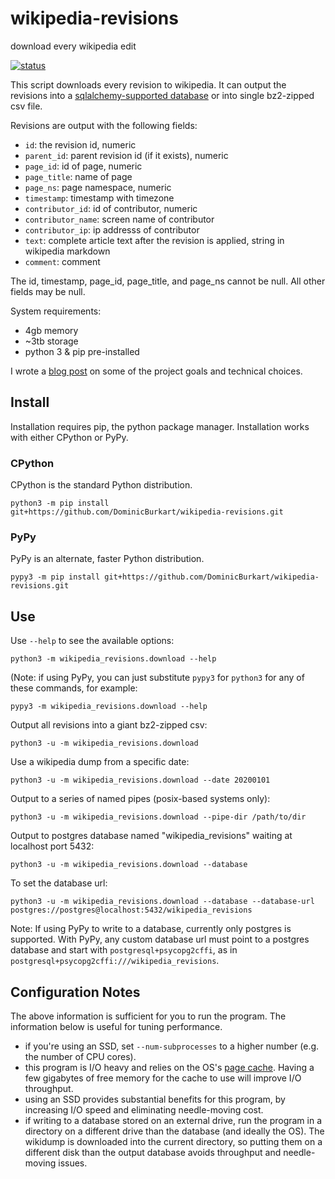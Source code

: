 # wikipedia-revisions
download every wikipedia edit

[![status](https://github.com/DominicBurkart/wikipedia-revisions/workflows/Python%20application/badge.svg)](https://github.com/DominicBurkart/wikipedia-revisions/actions?query=is%3Acompleted+branch%3Amaster)


This script downloads every revision to wikipedia. It can output the revisions into a [sqlalchemy-supported database](https://docs.sqlalchemy.org/en/13/dialects/) or into single bz2-zipped csv file.

Revisions are output with the following fields:
- `id`: the revision id, numeric
- `parent_id`: parent revision id (if it exists), numeric
- `page_id`: id of page, numeric
- `page_title`: name of page
- `page_ns`: page namespace, numeric
- `timestamp`: timestamp with timezone
- `contributor_id`: id of contributor, numeric
- `contributor_name`: screen name of contributor
- `contributor_ip`: ip addresss of contributor
- `text`: complete article text after the revision is applied, string in wikipedia markdown
- `comment`: comment

The id, timestamp, page_id, page_title, and page_ns cannot be null. All other fields may be null.

System requirements:
- 4gb memory
- ~3tb storage
- python 3 & pip pre-installed

I wrote a [blog post](https://dominicburkart.com/blog/2020/big_data_and_small_computers.html) on some of the project 
goals and technical choices.

## Install

Installation requires pip, the python package manager. Installation 
works with either CPython or PyPy.

### CPython

CPython is the standard Python distribution.

```shell
python3 -m pip install git+https://github.com/DominicBurkart/wikipedia-revisions.git
```

### PyPy

PyPy is an alternate, faster Python distribution.

```shell
pypy3 -m pip install git+https://github.com/DominicBurkart/wikipedia-revisions.git
```

## Use

Use `--help` to see the available options:
```shell
python3 -m wikipedia_revisions.download --help
```

(Note: if using PyPy, you can just substitute `pypy3` for `python3` 
for any of these commands, for example:
```shell
pypy3 -m wikipedia_revisions.download --help
```

Output all revisions into a giant bz2-zipped csv:
```shell 
python3 -u -m wikipedia_revisions.download
```

Use a wikipedia dump from a specific date:
```shell
python3 -u -m wikipedia_revisions.download --date 20200101
```

Output to a series of named pipes (posix-based systems only):
```shell
python3 -u -m wikipedia_revisions.download --pipe-dir /path/to/dir
```

Output to postgres database named "wikipedia_revisions" waiting at localhost port 5432:
```shell
python3 -u -m wikipedia_revisions.download --database
```

To set the database url:
```shell
python3 -u -m wikipedia_revisions.download --database --database-url postgres://postgres@localhost:5432/wikipedia_revisions
```

Note: If using PyPy to write to a database, currently only postgres is 
supported. With PyPy, any custom database url must point to a postgres 
database and start with `postgresql+psycopg2cffi`, as in 
`postgresql+psycopg2cffi:///wikipedia_revisions`.

## Configuration Notes
The above information is sufficient for you to run the program. The information below is useful for tuning performance.

- if you're using an SSD, set `--num-subprocesses` to a higher number (e.g. the number of CPU cores).
- this program is I/O heavy and relies on the OS's [page cache](https://en.wikipedia.org/wiki/Page_cache). Having a few gigabytes of free memory for the cache to use will improve I/O throughput.
- using an SSD provides substantial benefits for this program, by increasing I/O speed and eliminating needle-moving cost.
- if writing to a database stored on an external drive, run the program in a directory on a different drive than the database (and ideally the OS). The wikidump is downloaded into the current directory, so putting them on a different disk than the output database avoids throughput and needle-moving issues.